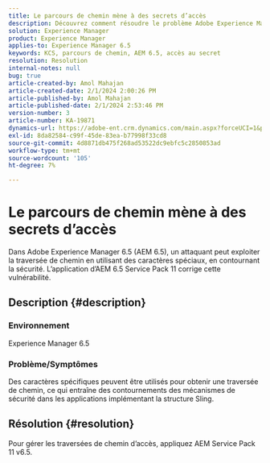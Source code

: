 ```yaml
---
title: Le parcours de chemin mène à des secrets d’accès
description: Découvrez comment résoudre le problème Adobe Experience Manager 6.5 où le parcours de chemin d’accès entraîne une violation de sécurité. Appliquez le Service Pack 11.
solution: Experience Manager
product: Experience Manager
applies-to: Experience Manager 6.5
keywords: KCS, parcours de chemin, AEM 6.5, accès au secret
resolution: Resolution
internal-notes: null
bug: true
article-created-by: Amol Mahajan
article-created-date: 2/1/2024 2:00:26 PM
article-published-by: Amol Mahajan
article-published-date: 2/1/2024 2:53:46 PM
version-number: 3
article-number: KA-19871
dynamics-url: https://adobe-ent.crm.dynamics.com/main.aspx?forceUCI=1&pagetype=entityrecord&etn=knowledgearticle&id=5e44cd3b-0ac1-ee11-9079-6045bd0065f9
exl-id: 8da82584-c99f-45de-83ea-b77998f33cd8
source-git-commit: 4d8871db475f268ad53522dc9ebfc5c2850853ad
workflow-type: tm+mt
source-wordcount: '105'
ht-degree: 7%

---
```


# Le parcours de chemin mène à des secrets d’accès


Dans Adobe Experience Manager 6.5 (AEM 6.5), un attaquant peut exploiter la traversée de chemin en utilisant des caractères spéciaux, en contournant la sécurité. L’application d’AEM 6.5 Service Pack 11 corrige cette vulnérabilité.

## Description {#description}


### <b>Environnement</b>

Experience Manager 6.5



### <b>Problème/Symptômes</b>

Des caractères spécifiques peuvent être utilisés pour obtenir une traversée de chemin, ce qui entraîne des contournements des mécanismes de sécurité dans les applications implémentant la structure Sling.


## Résolution {#resolution}

Pour gérer les traversées de chemin d’accès, appliquez AEM Service Pack 11 v6.5.
